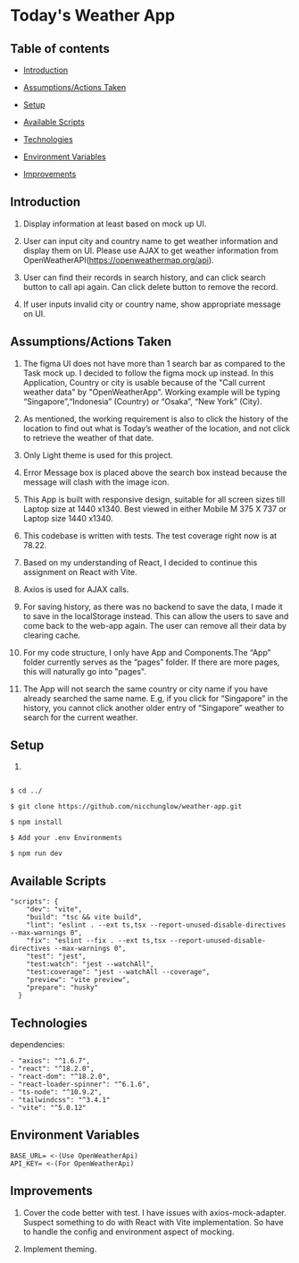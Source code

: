 # Today's Weather App

## Table of contents

- [Introduction](#Introduction)

- [Assumptions/Actions Taken](#Assumptions/Actions-Taken)

- [Setup](#Setup)

- [Available Scripts](#Available-Scripts)

- [Technologies](#Technologies)

- [Environment Variables](#Environment-Variables)

- [Improvements](#Improvements)

## Introduction

1. Display information at least based on mock up UI.

2. User can input city and country name to get weather information and display them on UI. Please use AJAX to get weather information from OpenWeatherAPI(https://openweathermap.org/api).

3. User can find their records in search history, and can click search button to call api again. Can click delete button to remove the record.

4. If user inputs invalid city or country name, show appropriate message on UI.

## Assumptions/Actions Taken

1. The figma UI does not have more than 1 search bar as compared to the Task mock up. I decided to follow the figma mock up instead. In this Application, Country or city is usable because of the "Call current weather data" by "OpenWeatherApp". Working example will be typing “Singapore”,“Indonesia” (Country) or “Osaka”, “New York” (City).

2. As mentioned, the working requirement is also to click the history of the location to find out what is Today’s weather of the location, and not click to retrieve the weather of that date.

3. Only Light theme is used for this project.

4. Error Message box is placed above the search box instead because the message will clash with the image icon.

5. This App is built with responsive design, suitable for all screen sizes till Laptop size at 1440 x1340. Best viewed in either Mobile M 375 X 737 or Laptop size 1440 x1340.

6. This codebase is written with tests. The test coverage right now is at 78.22.

7. Based on my understanding of React, I decided to continue this assignment on React with Vite.

8. Axios is used for AJAX calls.

9. For saving history, as there was no backend to save the data, I made it to save in the localStorage instead. This can allow the users to save and come back to the web-app again. The user can remove all their data by clearing cache.

10. For my code structure, I only have App and Components.The “App” folder currently serves as the “pages” folder. If there are more pages, this will naturally go into "pages".

11. The App will not search the same country or city name if you have already searched the same name. E.g, if you click for “Singapore” in the history, you cannot click another older entry of “Singapore” weather to search for the current weather.

## Setup

1.

```

$ cd ../

$ git clone https://github.com/nicchunglow/weather-app.git

$ npm install

$ Add your .env Environments

$ npm run dev
```

## Available Scripts

```
"scripts": {
    "dev": "vite",
    "build": "tsc && vite build",
    "lint": "eslint . --ext ts,tsx --report-unused-disable-directives --max-warnings 0",
    "fix": "eslint --fix . --ext ts,tsx --report-unused-disable-directives --max-warnings 0",
    "test": "jest",
    "test:watch": "jest --watchAll",
    "test:coverage": "jest --watchAll --coverage",
    "preview": "vite preview",
    "prepare": "husky"
  }
```

## Technologies

dependencies:

```
- "axios": "^1.6.7",
- "react": "^18.2.0",
- "react-dom": "^18.2.0",
- "react-loader-spinner": "^6.1.6",
- "ts-node": "^10.9.2",
- "tailwindcss": "^3.4.1"
- "vite": "^5.0.12"
```

## Environment Variables

```
BASE_URL= <-(Use OpenWeatherApi)
API_KEY= <-(For OpenWeatherApi)
```

## Improvements

1. Cover the code better with test. I have issues with axios-mock-adapter. Suspect something to do with React with Vite implementation. So have to handle the config and environment aspect of mocking.

2. Implement theming.
